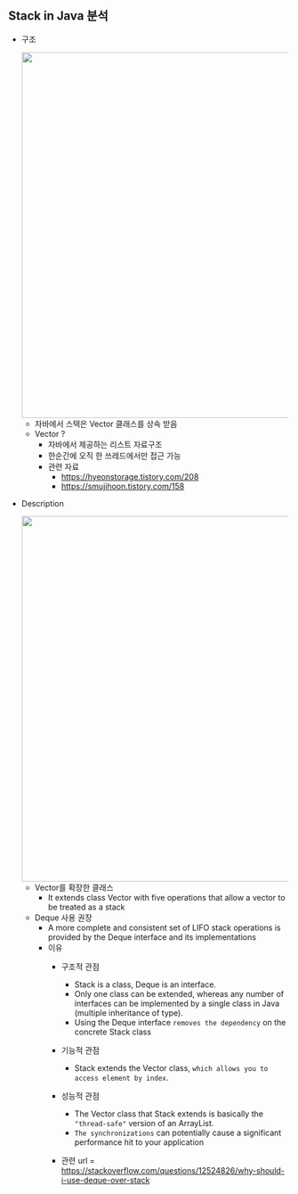 ## Stack in Java 분석
- 구조
  
    <img width="656" src="https://user-images.githubusercontent.com/60383031/111065453-29ee2f80-84fd-11eb-929e-2a8bc5cda28d.png">
    
    - 자바에서 스택은 Vector 클래스를 상속 받음
    - Vector ?
        - 자바에서 제공하는 리스트 자료구조
        - 한순간에 오직 한 쓰레드에서만 접근 가능
        - 관련 자료
            - https://hyeonstorage.tistory.com/208
            - https://smujihoon.tistory.com/158
    
    
- Description

    <img width="656" src="https://user-images.githubusercontent.com/60383031/111065881-67ec5300-84ff-11eb-8fe3-8cc82524ac4a.png">

    - Vector를 확장한 클래스
        - It extends class Vector with five operations that allow a vector to be treated as a stack
    - Deque 사용 권장
        - A more complete and consistent set of LIFO stack operations is provided by the Deque interface and its implementations
        - 이유
            - 구조적 관점
                - Stack is a class, Deque is an interface.
                - Only one class can be extended, whereas any number of interfaces can be implemented by a single class in Java (multiple inheritance of type).
                - Using the Deque interface `removes the dependency` on the concrete Stack class
            - 기능적 관점
                - Stack extends the Vector class, `which allows you to access element by index`.
              
            - 성능적 관점
                - The Vector class that Stack extends is basically the `"thread-safe"` version of an ArrayList.
                - `The synchronizations` can potentially cause a significant performance hit to your application

            - 관련 url = https://stackoverflow.com/questions/12524826/why-should-i-use-deque-over-stack
            
    

        

